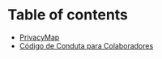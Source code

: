# Table of contents

* [PrivacyMap](README.md)
* [Código de Conduta para Colaboradores](codigo-de-conduta-para-colaboradores.md)

